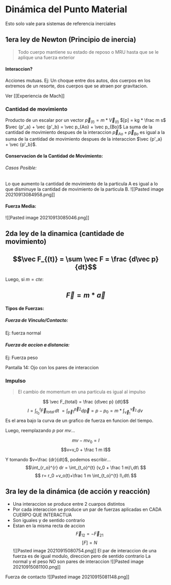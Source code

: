 
# Dinámica del Punto Material
Esto solo vale para sistemas de referencia inerciales
## 1era ley de Newton (Principio de inercia)
>Todo cuerpo mantiene su estado de reposo o MRU hasta que se le aplique una fuerza exterior
#### Interaccion?
Acciones mutuas. 
Ej: Un choque entre dos autos, dos cuerpos en los extremos de un resorte, dos cuerpos que se atraen por gravitacion.

Ver [[Experiencia de Mach]]

### Cantidad de movimiento
Producto de un escalar por un vector 
$\vec  p_{(t)} = m * \vec V_{(t)}$
$[p] = kg * \frac m s$
$\vec {p'_a} + \vec {p'_b} = \vec p_{Ao} + \vec p_{Bo}$ La suma de la cantidad de movimiento despues de la interaccion $\vec p_{Ao} + \vec p_{Bo}$ es igual a la suma de la cantidad de movimiento despues de la interaccion $\vec {p'_a} + \vec {p'_b}$.

#### Conservacion de la Cantidad de Movimiento: 
###### Casos Posible: 
Lo que aumento la cantidad de movimiento de la particula A es igual a lo que disminuye la cantidad de movimiento de la particula B.
![[Pasted image 20210913084958.png]]

#### Fuerza Media:
![[Pasted image 20210913085046.png]]

## 2da ley de la dinamica (cantidade de movimiento)
## $$\vec F_{(t)} = \sum \vec F =  \frac {d\vec p} {dt}$$
Luego, si $m = cte$: 
## $$\vec F = m*\vec a$$

#### Tipos de Fuerzas:
##### Fuerza de Vinculo/Contacto: 
Ej: fuerza normal
##### Fuerza de accion a distancia: 
Ej: Fuerza peso

Pantalla 14: Ojo con los pares de interaccion

### Impulso
>El cambio de momentum en una particula es igual al impulso

$$ \vec F_{total} =  \frac {d\vec p} {dt}$$
$$I=\int_{t_0}^{t} \vec F_{total}\,dt\ = \int_{\vec p1}^{\vec p2} d\vec p = p-p_0 = m*\int_{\vec v_1}^{\vec v_2} \,dv\ $$
Es el area bajo la curva de un grafico de fuerza en funcion del tiempo.

Luego, reemplazando $p$ por $mv$...

$$mv-mv_0= I$$ 
$$v=v_0 + \frac 1 m I$$

Y tomando $v=\frac {dr}{dt}$, podemos escribir...
$$\int_{r_o}^{r} dr = \int_{t_o}^{t} (v_0 + \frac 1 m)\,dt\ $$
$$ r= r_0 +v_o(t)+\frac 1 m \int_{t_o}^{t} I\,dt\ $$
## 3ra ley de la dinámica (de acción y reacción)
- Una interaccion se produce entre 2 cuarpos distintos
- Por cada interaccion se produce un par de fuerzas aplicadas en CADA CUERPO QUE INTERACTUA
- Son iguales y de sentido contrario
- Estan en la misma recta de accion
$$\vec F_{12} =- \vec F_{21}$$
$$[F]= N$$
![[Pasted image 20210915080754.png]]
El par de interaccion de una fuerza es de igual modulo, direccion pero de sentido contrario
La normal y el peso NO son pares de interaccion
![[Pasted image 20210915081100.png]]

Fuerza de contacto 
![[Pasted image 20210915081148.png]]


